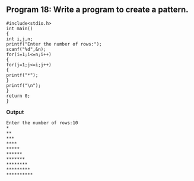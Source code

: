 ## Program 18: Write a program to create a pattern.
```
#include<stdio.h>
int main()
{	
int i,j,n;
printf("Enter the number of rows:");
scanf("%d",&n);
for(i=1;i<=n;i++)
{
for(j=1;j<=i;j++)
{
printf("*");	
}
printf("\n");	 
}
return 0;
}
```
**Output**
```
Enter the number of rows:10
*
**
***
****
*****
******
*******
********
*********
**********
```

